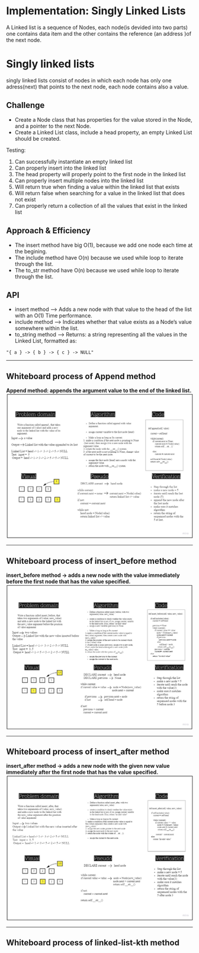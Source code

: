 # Implementation: Singly Linked Lists
A Linked list is a sequence of Nodes, each node(is devided into two parts) one contains data item and the other contains the reference (an address )of the next node.

# Singly linked lists
singly linked lists consist of nodes in which each node has only one adress(next) that points to the next node, each node contains also a value.

## Challenge
- Create a Node class that has properties for the value stored in the Node, and a pointer to the next Node.
- Create a Linked List class, include a head property, an empty Linked List should be created.


Testing: 
1. Can successfully instantiate an empty linked list
2. Can properly insert into the linked list
3. The head property will properly point to the first node in the linked list
4. Can properly insert multiple nodes into the linked list
5. Will return true when finding a value within the linked list that exists
6. Will return false when searching for a value in the linked list that does not exist
7. Can properly return a collection of all the values that exist in the linked list


## Approach & Efficiency
- The insert method have big O(1), because we add one node each time at the begining.
- The include method have O(n) because we used while loop to iterate through the list.
- The to_str method have O(n) because we used while loop to iterate through the list.

## API 
- insert method --> Adds a new node with that value to the head of the list with an O(1) Time performance.
- include method --> Indicates whether that value exists as a Node’s value somewhere within the list.
- to_string method --> Returns: a string representing all the values in the Linked List, formatted as:
```
"{ a } -> { b } -> { c } -> NULL"
```
_____________________________________________
## Whiteboard process of Append method
**Append method: appends the argument value to the end of the linked list.**
![](./append.jpg)
_____________________________________________
## Whiteboard process of insert_before method
**insert_before method -> adds a new node with the value immediately before the first node that has the value specified.**
![](./insert_before.jpg)
_____________________________________________
## Whiteboard process of insert_after method
**insert_after method -> adds a new node with the given new value immediately after the first node that has the value specified.**
![](./insert_after.jpg)
_____________________________________________
## Whiteboard process of linked-list-kth method
![]()